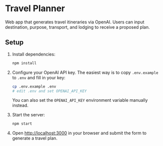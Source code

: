 # Travel Planner

Web app that generates travel itineraries via OpenAI. Users can input destination, purpose, transport, and lodging to receive a proposed plan.

## Setup

1. Install dependencies:

   ```bash
   npm install
   ```

2. Configure your OpenAI API key. The easiest way is to copy `.env.example` to `.env` and fill in your key:

   ```bash
   cp .env.example .env
   # edit .env and set OPENAI_API_KEY
   ```

   You can also set the `OPENAI_API_KEY` environment variable manually instead.

3. Start the server:

   ```bash
   npm start
   ```

4. Open [http://localhost:3000](http://localhost:3000) in your browser and submit the form to generate a travel plan.
